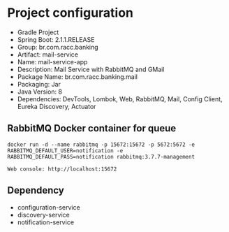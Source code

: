 # Project configuration

- Gradle Project
- Spring Boot: 2.1.1.RELEASE
- Group: br.com.racc.banking
- Artifact: mail-service
- Name: mail-service-app
- Description: Mail Service with RabbitMQ and GMail
- Package Name: br.com.racc.banking.mail
- Packaging: Jar 
- Java Version: 8
- Dependencies: DevTools, Lombok, Web, RabbitMQ, Mail, Config Client, Eureka Discovery, Actuator


## RabbitMQ Docker container for queue

	docker run -d --name rabbitmq -p 15672:15672 -p 5672:5672 -e RABBITMQ_DEFAULT_USER=notification -e RABBITMQ_DEFAULT_PASS=notification rabbitmq:3.7.7-management
	
	Web console: http://localhost:15672

	
## Dependency

- configuration-service
- discovery-service
- notification-service

